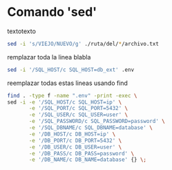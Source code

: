 # Comando 'sed'
textotexto
```bash
sed -i 's/VIEJO/NUEVO/g' ./ruta/del/*/archivo.txt
```

remplazar toda la linea blabla
```bash
sed -i '/SQL_HOST/c SQL_HOST=db_ext' .env
```

reemplazar todas estas lineas usando find
```bash
find . -type f -name ".env" -print -exec \
sed -i -e '/SQL_HOST/c SQL_HOST=ip' \
       -e '/SQL_PORT/c SQL_PORT=5432' \
       -e '/SQL_USER/c SQL_USER=user' \
       -e '/SQL_PASSWORD/c SQL_PASSWORD=password' \
       -e '/SQL_DBNAME/c SQL_DBNAME=database' \
       -e '/DB_HOST/c DB_HOST=ip' \
       -e '/DB_PORT/c DB_PORT=5432' \
       -e '/DB_USER/c DB_USER=user' \
       -e '/DB_PASS/c DB_PASS=password' \
       -e '/DB_NAME/c DB_NAME=database' {} \;
```
